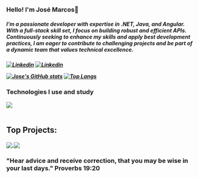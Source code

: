 ### Hello! I'm José Marcos👋
<h5> I'm a passionate developer with expertise in .NET, Java, and Angular. With a full-stack skill set, I focus on building robust and efficient APIs. Continuously seeking to enhance my skills and apply best development practices, I am eager to contribute to challenging projects and be part of a dynamic team that values technical excellence.<h5/>

[![Linkedin](https://img.shields.io/badge/LinkedIn-0077B5?style=for-the-badge&logo=linkedin&logoColor=white)](https://www.linkedin.com/in/jm-efi/)
[![Linkedin](https://img.shields.io/badge/Stack_Overflow-FE7A16?style=for-the-badge&logo=stack-overflow&logoColor=white)](https://pt.stackoverflow.com/users/203262/jose-marcos-efigenio-da-silva)
<br/>

 [![Jose's GitHub stats](https://github-readme-stats.vercel.app/api?username=JoseMarcosEfi&theme=dracula)](https://github.com/JoseMarcosEfi/github-readme-stats)
[![Top Langs](https://github-readme-stats.vercel.app/api/top-langs/?username=JoseMarcosEfi&layout=compact&theme=dracula)](https://github.com/JoseMarcosEfi/github-readme-stats)



### Technologies I use and study
<div style="display: inline_block">
  <img src="https://skillicons.dev/icons?i=java,cs,js,ts,angular,html,css,spring,dotnet,git,mysql,postgres,selenium," />  
  </div>
  <br/>


## Top Projects:
<a href="https://github.com/JoseMarcosEfi/CustomerApi">
  <img align="center" src="https://github-readme-stats.vercel.app/api/pin/?username=JoseMarcosEfi&repo=CustomerApi&theme=buefy" />
</a>
<a href="https://github.com/JoseMarcosEfi/CustomerApiFront">
  <img align="center" src="https://github-readme-stats.vercel.app/api/pin/?username=JoseMarcosEfi&repo=CustomerApiFront&theme=buefy" />
</a>


### "Hear advice and receive correction, that you may be wise in your last days." Proverbs 19:20
